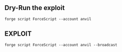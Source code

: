 ## Dry-Run the exploit

```
forge script ForceScript --account anvil
```

## EXPLOIT

```
forge script ForceScript --account anvil --broadcast
```